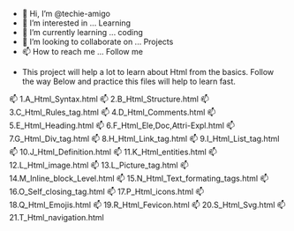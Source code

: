 - 👋 Hi, I’m @techie-amigo
- 👀 I’m interested in ... Learning
- 🌱 I’m currently learning ... coding
- 💞️ I’m looking to collaborate on ... Projects
- 📫 How to reach me ... Follow me

<!---
techie-amigo/techie-amigo is a ✨ special ✨ repository because its `README.md` (this file) appears on your GitHub profile.
You can click the Preview link to take a look at your changes.
--->

- 	This project will help a lot to learn about Html from the basics.
	Follow the way Below and practice this files will help to learn fast.

📫	1.A_Html_Syntax.html
📫	2.B_Html_Structure.html
📫	3.C_Html_Rules_tag.html
📫	4.D_Html_Comments.html
📫	5.E_Html_Heading.html
📫	6.F_Html_Ele,Doc,Attri-Expl.html
📫	7.G_Html_Div_tag.html
📫	8.H_Html_Link_tag.html
📫	9.I_Html_List_tag.html
📫	10.J_Html_Definition.html
📫	11.K_Html_entities.html
📫	12.L_Html_image.html
📫	13.L_Picture_tag.html
📫	14.M_Inline_block_Level.html
📫	15.N_Html_Text_formating_tags.html
📫	16.O_Self_closing_tag.html
📫	17.P_Html_icons.html
📫	18.Q_Html_Emojis.html
📫	19.R_Html_Fevicon.html
📫	20.S_Html_Svg.html
📫	21.T_Html_navigation.html